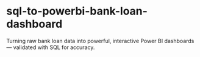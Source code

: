# sql-to-powerbi-bank-loan-dashboard
Turning raw  bank loan data into powerful, interactive Power BI dashboards — validated with SQL for accuracy.
